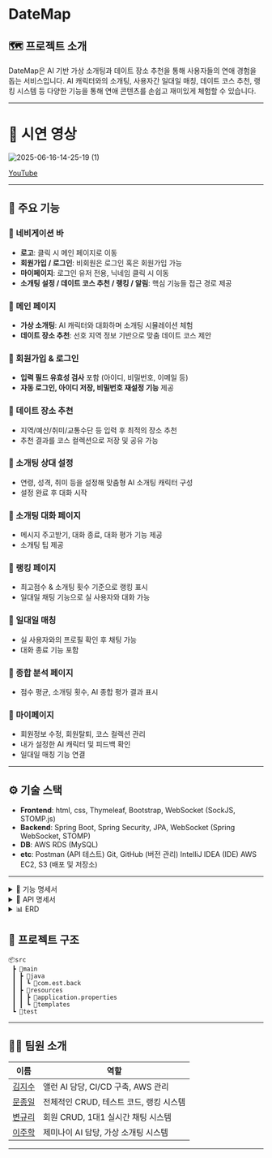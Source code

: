 # DateMap

## 🗺️ 프로젝트 소개

DateMap은 AI 기반 가상 소개팅과 데이트 장소 추천을 통해 사용자들의 연애 경험을 돕는 서비스입니다. AI 캐릭터와의 소개팅, 사용자간 일대일 매칭, 데이트 코스 추천, 랭킹 시스템 등 다양한 기능을 통해 연애 콘텐츠를 손쉽고 재미있게 체험할 수 있습니다.

---
# 🎥 시연 영상

![2025-06-16-14-25-19 (1)](https://github.com/user-attachments/assets/ed82df7c-f60d-465a-8bdc-129a1e29bf55)

[YouTube](https://www.youtube.com/watch?v=00T_Zzqtlj8)

---

## 📌 주요 기능

### 🔹 네비게이션 바

* **로고**: 클릭 시 메인 페이지로 이동
* **회원가입 / 로그인**: 비회원은 로그인 혹은 회원가입 가능
* **마이페이지**: 로그인 유저 전용, 닉네임 클릭 시 이동
* **소개팅 설정 / 데이트 코스 추천 / 랭킹 / 알림**: 핵심 기능들 접근 경로 제공

### 🔹 메인 페이지

* **가상 소개팅**: AI 캐릭터와 대화하며 소개팅 시뮬레이션 체험
* **데이트 장소 추천**: 선호 지역 정보 기반으로 맞춤 데이트 코스 제안

### 🔹 회원가입 & 로그인

* **입력 필드 유효성 검사** 포함 (아이디, 비밀번호, 이메일 등)
* **자동 로그인, 아이디 저장, 비밀번호 재설정 기능** 제공

### 🔹 데이트 장소 추천

* 지역/예산/취미/교통수단 등 입력 후 최적의 장소 추천
* 추천 결과를 코스 컬렉션으로 저장 및 공유 가능

### 🔹 소개팅 상대 설정

* 연령, 성격, 취미 등을 설정해 맞춤형 AI 소개팅 캐릭터 구성
* 설정 완료 후 대화 시작

### 🔹 소개팅 대화 페이지

* 메시지 주고받기, 대화 종료, 대화 평가 기능 제공
* 소개팅 팁 제공

### 🔹 랭킹 페이지

* 최고점수 & 소개팅 횟수 기준으로 랭킹 표시
* 일대일 채팅 기능으로 실 사용자와 대화 가능

### 🔹 일대일 매칭

* 실 사용자와의 프로필 확인 후 채팅 가능
* 대화 종료 기능 포함

### 🔹 종합 분석 페이지

* 점수 평균, 소개팅 횟수, AI 종합 평가 결과 표시

### 🔹 마이페이지

* 회원정보 수정, 회원탈퇴, 코스 컬렉션 관리
* 내가 설정한 AI 캐릭터 및 피드백 확인
* 일대일 매칭 기능 연결

---

## ⚙️ 기술 스택

* **Frontend**: html, css, Thymeleaf, Bootstrap, WebSocket (SockJS, STOMP.js)
* **Backend**: Spring Boot, Spring Security, JPA, WebSocket (Spring WebSocket, STOMP)
* **DB**: AWS RDS (MySQL)
* **etc**: Postman (API 테스트)
  Git, GitHub (버전 관리)
  IntelliJ IDEA (IDE)
  AWS EC2, S3 (배포 및 저장소)

---
<details>
<summary> 📑 기능 명세서 </summary>

네비바

| No. | 구분 | 기능 | 설명 |
| --- | --- | --- | --- |
| 1 | 헤더 | 로고 | 클릭 시 메인 페이지로 이동 |
| 2 |  | 회원가입, 로그인 | 회원 가입 또는 로그인 페이지로 이동 |
| 3 |  | 마이페이지 | 로그인 후 닉네임 클릭시 이동 |
| 4 |  | 소개팅 설정 |  |
| 5 |  | 데이트 코스 추천 | 사용자의 선호 지역에 맞게 추천 |
| 6 |  | 랭킹 |  |
| 7 |  | 알림 | 일대일 채팅방 알림 |

메인페이지

| No. | 항목 | 설명 |
| --- | --- | --- |
| 8 | 가상 소개팅 | AI와 채팅하는 페이지 |
| 9 |  | 가상 소개팅 설정 |
| 10 | 데이트 장소 추천 | 데이트 장소 페이지 |
| 11 |  | 데이트 장소 설정 |

회원 가입

| No. | 항목 | 설명 | 유효성 |
| --- | --- | --- | --- |
| 12 | 아이디 | 로그인에 사용할 ID 입력 |  필수, 특수 문자/ 공백 사용 불가, 영문 + 숫자 최대 12자, 변경 및 중복 불가 |
| 13 | 닉네임 | 닉네임 입력 | 한글/영문/숫자 최대 8자 |
| 14 | 이메일 | 이메일 주소 입력 | 필수 |
| 15 | 비밀번호 | 비밀번호 입력 | 필수, 영문 + 숫자 포함 최대 20자 |
| 16 | 비밀번호 확인 | 비밀번호 재입력 | 비밀번호 일치 확인 |
| 17 | 성별 | 성별 선택 |  |
| 18 | 생년월일 | 연도, 월, 일 입력 |  |
| 19 | 선호 지역 | 사용자의 선호지역 중심으로 메인페이지 코스 컬렉션 추천 (최대 2개까지) |  |
| 20 | 약관 동의 | 이용약관, 개인정보처리방침 |  |
| 21 | 회원 가입 | 유효성 통과 시 회원 가입 disabled 해제 |  |
| 22 | 로그인 링크 | 회원가입 후 로그인 페이지로 이동 |  |

로그인 페이지

| No. | 항목 | 설명 | 유효성 |
| --- | --- | --- | --- |
| 23 | 아이디(이메일) 입력 | 아이디(이메일) 입력 필드 | 필수, 공백 불가 |
| 24 | 비밀번호 입력 | 비밀번호 입력 필드 | 필수 |
| 25 | 아이디 저장 | 로그인 한 아이디 저장 | 선택(체크 박스) |
| 26 | 아이디 찾기 | 닉네임과 이메일 입력을 통해 찾기 |  |
| 27 | 비밀번호 재설정 | 아이디와 이메일 입력을 통해 재설정 |  |
| 28 | 로그인 버튼 | 로그인 요청 | 아이디/비번 모두 입력 시 버튼 활성화 |
| 29 | 회원 가입 버튼 | 회원 가입 페이지로 이동 |  |

데이트 장소 추천 설정 페이지

| No. | 항목 | 설명 |
| --- | --- | --- |
| 30 | 지역 | 선호 지역 / 지역 정보만으로도 코스짜기 가능 |
| 31 | 예산 | 데이트 비용 |
| 32 | 취미 | 커플의 취미 |
| 33 | 데이트 날짜 | 데이트 날짜 |
| 34 | 교통수단 | 어떤 교통수단을 이용하는지 (버스, 지하철 등등) |

데이트 장소 추천 페이지

| No. | 항목 | 설명 |
| --- | --- | --- |
| 35 | 지역 | 데이트 지역 |
| 36 | 장소 | 데이트 장소 |
| 37 | 설명 | 장소에 대한 설명 |
| 38 | 저장하기 | 코스 콜렉션으로 만들기 / 제목과 사진을 기입 후 저장 |
| 39 | 공유 | url 공유하기 |
| 40 | 뒤로가기 | 데이트 장소 추천 설정 페이지로 돌아감 |

소개팅 상대방 설정 페이지

| No. | 항목 | 설명 |
| --- | --- | --- |
| 41 | 대화 상대 설정 | 캐릭터 프리셋 및 커스텀 가능 |
| 42 | 나이 | 연령대별로 설정 / 20대부터 50대까지 설정 |
| 43 | 성격 | 성격 설정: 내향적, 외향적 |
| 44 | 취미 | 취미 선택 : 운동, 반려동물, 게임, 드라이브, 술 , 독서 등 |
| 45 | 사진 | 상대방 이미지 설정 |
| 46 | 대화 시작 | 설정한 상대방과 대화 시작 / 나이, 성격,취미를 기반으로 대화 |

소개팅(대화) 페이지

| No. | 항목 | 설명 | 세부 정보 |
| --- | --- | --- | --- |
| 47 | 채팅 | 상대방과 대화 | 상대방이 보낸 메시지와 사용자가 보낸 메시지를 확인 |
| 48 | 메시지 전송 | 상대방에게 메시지 전송 | 상대방에게 메시지 전송 |
| 49 | 대화 종료 | 대화를 종료 | 현재 상대방과의 대화를 종료, 이어서 대화 불가 |
| 50 | 평가 하기 | 전체적인 대화 내용 평가 | 사용자와 AI의 대화를 전체적으로 평가하여 대화를 잘 했는지 평가 |
| 51 | 팁 | 소개팅 팁 제공 |  |

랭킹 페이지

| No. | 항목 | 설명 | 세부 정보 |
| --- | --- | --- | --- |
| 52 | 랭킹 | 10등까지 등수 표시 | 최고 점수 , 소개팅 횟수 기준 |
| 53 | 랭킹 분류 | 최고 점수, 소개팅 횟수로 랭킹 기준 설정 | 점수가 높은 순으로 정렬하거나 , 소개팅기능을 사용한 횟수로 정렬 |
| 54 | 일대일 채팅 | 랭킹에 등록 되어있는 사용자와 일대일 채팅 가능 |  |

일대일 매칭 페이지 

| No. | 항목 | 설명 |
| --- | --- | --- |
| 55 | 프로필  | 상대방과 내 프로필 표시 |
| 56 | 채팅 | 일대일 채팅 |
| 57 | 대화 종료 | 대화 종료 |

종합 분석 페이지

| No. | 항목 | 설명 |
| --- | --- | --- |
| 58 | 점수 | 받은 점수들의 평균 |
| 59 | 소개팅 횟수 | 소개팅한 횟수 |
| 60 | 종합 평가 | ai의 종합 평가 |

마이페이지

| No. | 항목 | 설명 |
| --- | --- | --- |
| 61 | 회원 정보 수정 | 프로필 이미지, 아이디, 이메일 등등 수정 가능 |
| 62 | 회원 탈퇴 |  |
| 63 | 종합 분석 평가 | 종합 분석 평가 페이지로 이동 |
| 64 | 코스 컬렉션 | 나의 데이트 코스 추천 컬렉션(이미지 수정, 코스 삭제 가능) |
| 65 | 소개팅 상대 | 지금까지 한 ai 소개팅 상대 & 피드백 |
| 66 | 매칭 서비스 | 현재 가입되어 있는 이성의 사용자들과 일대일 채팅 가능 |

</details>

<details>
<summary> 📖 API 명세서 </summary>

회원 CRUD(로그인/회원가입/마이페이지)

User

| 🏷NAME | ⚙METHOD | 📎URL | 📖DESCRIPTION |
| --- | --- | --- | --- |
| 로그인 페이지 진입 | GET | /login | 쿠키에 저장된 ID 확인 후 로그인 페이지 렌더링 |
| 로그인 요청 처리 | POST | /login | 로그인 및 세션 저장 + rememberMe 처리 |
| 로그아웃 | GET | /logout | 세션 무효화 후 메인 페이지로 이동 |
| 회원가입 페이지 진입 | GET | /join | 회원가입 입력 폼 페이지 렌더링 |
| 회원가입 요청 처리 | POST | /join | 회원가입 입력 검증 및 가입 처리 |
| 아이디 중복 확인 | GET | /api/user/checkUserId | userId 중복 여부 확인 |
| 닉네임 중복 확인 | GET | /api/user/checkNickName | nickName 중복 여부 확인 |
| 이메일 중복 확인 | GET | /api/user/checkEmail | email 중복 여부 확인 |
| 회원가입 API 처리 | POST | /api/user | 회원가입 요청 처리 (API 방식) |
| 아이디 찾기 | POST | /api/user/findId | 이름과 이메일로 아이디 찾기 |
| 비밀번호 재설정 본인확인 | POST | /api/user/verifyPassword | 아이디+이메일로 비밀번호 재설정 본인 확인 |
| 비밀번호 재설정 | POST | /api/user/resetPassword | usn으로 비밀번호 변경 |
| 내 프로필 조회 | GET | /api/user/profile | 로그인된 유저의 정보 반환 (API) |
| 내 프로필 수정 | PATCH | /api/user/profile | 유저 정보 및 이미지 수정 (multipart/form-data) |
| 회원 탈퇴 | DELETE | /api/user/{usn} | 로그인 유저 본인의 계정 탈퇴 처리 |
| 프로필 수정 페이지 진입 | GET | /profile/edit | 현재 유저의 정보를 폼에 미리 담아 렌더링 |

blind_date 소개팅 상대 CRUD

| 🏷NAME | ⚙METHOD | 📎URL | 📖DESCRIPTION |
| --- | --- | --- | --- |
| 파트너 조회 | GET | /api/partner/{id} | ID로 특정 파트너 정보 조회 |
| 파트너 삭제 | DELETE | /api/partner/{id} | ID로 특정 파트너 삭제 (채팅방과 연결된 경우 주의 필요) |
| 파트너 조건 설정 페이지  | GET | /partner-setting | 로그인한 사용자가 데이트 조건 설정 페이지로 이동 |

date_recommend

| 🏷NAME | ⚙METHOD | 📎URL | 📖DESCRIPTION |
| --- | --- | --- | --- |
| 추천 코스 생성 | POST | /api/recommend | 새로운 추천 코스 등록, 이미지 업로드 포함 |
| 추천 코스 전체 조회 | GET | /api/recommend | 저장된 모든 추천 코스 목록 조회 |
| 추천 코스 단건 조회 | GET | /api/recommend/{id} | ID로 특정 추천 코스 조회 |
| 추천 코스 전체 삭제 | DELETE | /api/recommend | 모든 추천 코스를 삭제 |
| 추천 코스 단건 삭제 | DELETE | /api/recommend/{id} | ID로 특정 추천 코스를 삭제 |
| 추천 코스 이미지 수정 | PATCH | /api/recommend/{id} | ID로 특정 추천 코스의 이미지 파일 수정 |
| 추천 코스 상세 페이지 보기 | GET | /recommend/place/{id} | 추천 코스 ID에 해당하는 상세 정보 페이지 렌더링 |

ranking

| 🏷NAME | ⚙METHOD | 📎URL | 📖DESCRIPTION |
| --- | --- | --- | --- |
| 전체 랭킹 조회 | GET | /api/ranking | 기본 랭킹 정보 조회 |
| 점수 기반 랭킹 조회 | GET | /api/ranking/score | 점수 기준 랭킹 정보 조회 |
| 참여 횟수 랭킹 조회 | GET | /api/ranking/count | 소개팅 참여 횟수 기준 랭킹 조회 |
| 랭킹 페이지 진입 | GET | /ranking | 점수 기준 랭킹 리스트를 HTML 페이지로 렌더링 |

analyze

| 🏷NAME | ⚙METHOD | 📎URL | 📖DESCRIPTION |
| --- | --- | --- | --- |
| 종합분석 | GET | /analyze | 모든 피드백을 기준으로 종합평가 |

blind_date_chat

| 🏷NAME | ⚙METHOD | 📎URL | 📖DESCRIPTION |
| --- | --- | --- | --- |
| 메시지 전송 | POST | /api/chat/{chatroomId} | 사용자의 메시지를 Gemini에게 보내고 저장 |
| 채팅방 삭제 | DELETE | /api/chat/{chatroomId} | 채팅방 및 메시지 삭제 |
| 피드백 생성 요청 | POST | /api/chat/{chatroomId}/feedback | Gemini에게 피드백 생성 요청 후 저장 및 리다이렉트 |
| 채팅방 보기 | GET | /chat/{chatroomId} | 채팅 메시지와 상대방 정보 출력 |
| 피드백 보기 | GET | /chat/{chatroomId}/feedback | 해당 채팅방의 Gemini 피드백 결과 출력 |

Chatroom

| 🏷NAME | ⚙METHOD | 📎URL | 📖DESCRIPTION |
| --- | --- | --- | --- |
| 채팅방 생성 및 시작 | POST | /api/chatroom | Partner 저장 후 채팅방 생성 + 첫 메시지 전송 |
| 모든 채팅방 목록 조회 | GET | /api/chatroom | 전체 채팅방 목록을 조회 |
| 특정 채팅방 상세 조회 | GET | /api/chatroom/{id} | ID로 특정 채팅방 정보 조회 |
| 특정 채팅방 삭제 | DELETE | /api/chatroom/{id} | ID로 채팅방 삭제 (Partner 삭제 예정 포함) |

matching_chat

| 🏷NAME | ⚙METHOD | 📎URL | 📖DESCRIPTION |
| --- | --- | --- | --- |
| 일대일 채팅방 생성 또는 조회 | POST | /matchchat/createOrGetRoom | 상대 닉네임 기반으로 채팅방 생성 또는 기존 방 반환 |
| 일대일 채팅방 입장 | GET | /matchchat/room/{chatroomId} | 채팅방 입장 및 상대방 프로필, 메시지 출력 |
| 일대일 채팅 종료 처리 | POST | /matchchat/{chatroomId}/end | 채팅 종료 후 채팅방 제거 및 메인으로 리다이렉트 |
| 매칭 가능한 사용자 목록 조회 | GET | /api/matchableUsers | 가입되어있는 이성의 사용자 목록 조회  |

Notification

| 🏷NAME | ⚙METHOD | 📎URL | 📖DESCRIPTION |
| --- | --- | --- | --- |
| 읽지 않은 알림 개수 조회 | GET | /api/notifications/unread-count | 로그인된 사용자의 읽지 않은 알림 개수 반환 |
| 전체 알림 목록 조회 | GET | /api/notifications | 로그인된 사용자의 전체 알림 목록 반환 |
| 전체 알림 읽음 처리 | POST | /api/notifications/mark-all-read | 사용자의 모든 알림을 읽음 상태로 변경 |

Alan_ai

| 🏷NAME | ⚙METHOD | 📎URL | 📖DESCRIPTION |
| --- | --- | --- | --- |
| Alan 응답 요청 | GET | /api/alan | Alan AI로부터 응답 받기 |

Main

| 🏷NAME | ⚙METHOD | 📎URL | 📖DESCRIPTION |
| --- | --- | --- | --- |
| 메인 페이지 진입 | GET | /main | 최신 파트너 및 추천 정보 4개씩 로드 후 메인 페이지 렌더링 |

MyPage

| 🏷NAME | ⚙METHOD | 📎URL | 📖DESCRIPTION |
| --- | --- | --- | --- |
| 마이페이지 보기 | GET | /mypage | 로그인한 유저의 프로필, 평가, 추천 코스 등을 마이페이지에 표시 |
---
</details>
<details> 
<summary>📊 ERD </summary>

![image](https://github.com/user-attachments/assets/a5393814-80eb-4321-93ee-8a4a7ed5340e)

## 테이블 리스트

## 📁 user (회원)

| 컬럼명 | 타입 | 제약조건 | 설명 |
| --- | --- | --- | --- |
| usn | BIGINT | PK, AUTO_INCREMENT, UNIQUE | 유저 고유 번호 |
| user_id | VARCHAR(50) | NOT NULL, UNIQUE | 아이디 |
| nickName | VARCHAR(80) | NOT NULL, UNIQUE | 닉네임 |
| password | VARCHAR(100) | NOT NULL | 비밀번호 |
| email | VARCHAR(255) | NOT NULL, UNIQUE | 이메일 주소 |
| gender | VARCHAR(2) | NOT NULL | 성별 |
| date_of_birth | DATE | NOT NULL | 생년월일 |
| prefer_area | VARCHAR(100) | NOT NULL | 선호 지역 |
| prefer_area_detail | VARCHAR(100) | NOT NULL | 상세 지역 |
| profile_img | VARCHAR(255) | NOT NULL | 프로필 이미지 |
| join_date | TIMESTAMP | NOT NULL | 가입일시 |

---

## 💬 chatroom (채팅방)

| 제목 | 1열 | 2열 | 3열 |
| --- | --- | --- | --- |
| 컬럼명 | 타입 | 제약조건 | 설명 |
| id | BIGINT | PK, AUTO_INCREMENT | 채팅방 ID |
| usn | BIGINT | FK → user(usn) | 내 유저번호 |
| partner_id | BIGINT | FK → user(usn) | 상대 유저번호 |

---

## 💬 chat_message (채팅 메시지)

| 컬럼명 | 타입 | 제약조건 | 설명 |
| --- | --- | --- | --- |
| id | BIGINT | PK, AUTO_INCREMENT | 메시지 ID |
| room_id | BIGINT | FK → chatroom(id) | 채팅방 ID |
| role | ENUM | NOT NULL | 발신자 역할 (USER/AI 등) |
| message | TEXT | NOT NULL | 메시지 내용 |
| created_at | TIMESTAMP | NOT NULL | 발신 시각 |

---

## 🧠 blind_data_character (소개팅 캐릭터)

| 컬럼명 | 타입 | 제약조건 | 설명 |
| --- | --- | --- | --- |
| char_id | BIGINT | PK, AUTO_INCREMENT | 캐릭터 ID |
| gender | VARCHAR(2) | NOT NULL | 성별 |
| age_group | VARCHAR(10) | NOT NULL | 연령대 |
| personal_type | VARCHAR(10) | NOT NULL | 성격 유형 |
| hobby | VARCHAR(50) | NOT NULL | 취미 |
| image_url | VARCHAR(255) | NOT NULL | 캐릭터 이미지 URL |
| created_at | TIMESTAMP | NOT NULL | 생성일시 |

---

## 📝 blind_date_feedback (소개팅 평가)

| 컬럼명 | 타입 | 제약조건 | 설명 |
| --- | --- | --- | --- |
| id | BIGINT | PK, AUTO_INCREMENT | 평가 ID |
| char_id | BIGINT | FK → blind_date_character | 캐릭터 ID |
| usn | BIGINT | FK → user(usn) | 유저 번호 |
| created_at | TIMESTAMP |  | 작성 시각 |
| summary | TEXT | NOT NULL | 대화 요약 |
| feedback | TEXT | NOT NULL | 피드백 내용 |
| score | INT | NOT NULL | 점수 (평가) |

---

## 🧭 date_course (데이트 코스)

| 컬럼명 | 타입 | 제약조건 | 설명 |
| --- | --- | --- | --- |
| course_id | BIGINT | PK, AUTO_INCREMENT | 코스 ID |
| usn | BIGINT | FK → user(usn) | 작성자 |
| image_url | VARCHAR(255) | NOT NULL | 대표 이미지 URL |
| title | VARCHAR(50) | NOT NULL | 코스 제목 |
| content1 ~ 4 | LONGTEXT | NOT NULL | 코스 상세 설명 |
| saved_at | TIMESTAMP | NOT NULL | 저장일시 |
| area | VARCHAR(20) | NOT NULL | 지역 정보 |

---

## 🏆 ranking (랭킹)

| 컬럼명 | 타입 | 제약조건 | 설명 |
| --- | --- | --- | --- |
| id | BIGINT | PK, AUTO_INCREMENT | 랭킹 ID |
| usn | BIGINT | FK → user(usn) | 유저 번호 |
| nickname | VARCHAR(50) | NOT NULL | 유저 닉네임 |
| gender | VARCHAR(10) | NOT NULL | 성별 |
| profile_img | VARCHAR(255) | NOT NULL | 프로필 이미지 |
| score | INT UNSIGNED | NOT NULL | 점수 |
| achieved_time | TIMESTAMP | NOT NULL | 달성 시각 |

</details>

## 📁 프로젝트 구조

```
📦src
 ┣ 📂main
 ┃ ┣ 📂java
 ┃ ┃ ┗ 📂com.est.back
 ┃ ┣ 📂resources
 ┃ ┃ ┣ 📜application.properties
 ┃ ┃ ┗ 📜templates
 ┗ 📂test
```

---

## 🙋‍♀️ 팀원 소개

| 이름  | 역할                   |
| --- | -------------------- |
| [김지수](https://github.com/J1sooo) | 앨런 AI 담당, CI/CD 구축, AWS 관리 |
| [문종일](https://github.com/tetsuya0083) | 전체적인 CRUD, 테스트 코드, 랭킹 시스템   |
| [변규리](https://github.com/gyuri0124) | 회원 CRUD, 1대1 실시간 채팅 시스템   |
| [이주학](https://github.com/wngkr38) | 제미나이 AI 담당, 가상 소개팅 시스템  |

---
